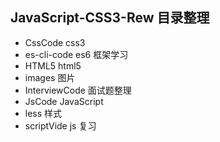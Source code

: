 ## JavaScript-CSS3-Rew 目录整理

- CssCode css3
- es-cli-code es6 框架学习
- HTML5 html5
- images 图片
- InterviewCode 面试题整理
- JsCode JavaScript
- less 样式
- scriptVide js 复习
